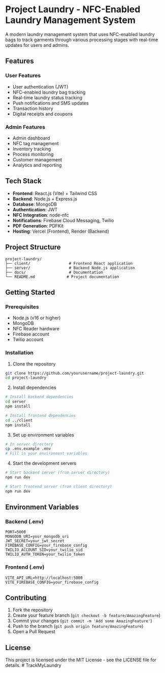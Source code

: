 # Project Laundry - NFC-Enabled Laundry Management System

A modern laundry management system that uses NFC-enabled laundry bags to track garments through various processing stages with real-time updates for users and admins.

## Features

### User Features
- User authentication (JWT)
- NFC-enabled laundry bag tracking
- Real-time laundry status tracking
- Push notifications and SMS updates
- Transaction history
- Digital receipts and coupons

### Admin Features
- Admin dashboard
- NFC tag management
- Inventory tracking
- Process monitoring
- Customer management
- Analytics and reporting

## Tech Stack

- **Frontend**: React.js (Vite) + Tailwind CSS
- **Backend**: Node.js + Express.js
- **Database**: MongoDB
- **Authentication**: JWT
- **NFC Integration**: node-nfc
- **Notifications**: Firebase Cloud Messaging, Twilio
- **PDF Generation**: PDFKit
- **Hosting**: Vercel (Frontend), Render (Backend)

## Project Structure

```
project-laundry/
├── client/                 # Frontend React application
├── server/                 # Backend Node.js application
├── docs/                   # Documentation
└── README.md              # Project documentation
```

## Getting Started

### Prerequisites
- Node.js (v16 or higher)
- MongoDB
- NFC Reader hardware
- Firebase account
- Twilio account

### Installation

1. Clone the repository
```bash
git clone https://github.com/yourusername/project-laundry.git
cd project-laundry
```

2. Install dependencies
```bash
# Install backend dependencies
cd server
npm install

# Install frontend dependencies
cd ../client
npm install
```

3. Set up environment variables
```bash
# In server directory
cp .env.example .env
# Fill in your environment variables
```

4. Start the development servers
```bash
# Start backend server (from server directory)
npm run dev

# Start frontend server (from client directory)
npm run dev
```

## Environment Variables

### Backend (.env)
```
PORT=5000
MONGODB_URI=your_mongodb_uri
JWT_SECRET=your_jwt_secret
FIREBASE_CONFIG=your_firebase_config
TWILIO_ACCOUNT_SID=your_twilio_sid
TWILIO_AUTH_TOKEN=your_twilio_token
```

### Frontend (.env)
```
VITE_API_URL=http://localhost:5000
VITE_FIREBASE_CONFIG=your_firebase_config
```

## Contributing

1. Fork the repository
2. Create your feature branch (`git checkout -b feature/AmazingFeature`)
3. Commit your changes (`git commit -m 'Add some AmazingFeature'`)
4. Push to the branch (`git push origin feature/AmazingFeature`)
5. Open a Pull Request

## License

This project is licensed under the MIT License - see the LICENSE file for details. #   T r a c k M y L a u n d r y  
 